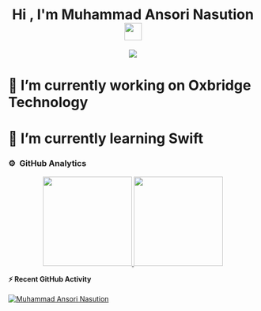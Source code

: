 
<h1 align="center">Hi , I'm Muhammad Ansori Nasution <img src="https://media.giphy.com/media/TEnXkcsHrP4YedChhA/giphy.gif" width="35"></h1>
<p align="center">
  <a href="https://github.com/DenverCoder1/readme-typing-svg"><img src="https://readme-typing-svg.herokuapp.com?lines=Software+Developer;Deep+Learning+Developer;ML%20|%20Algorithms%20|%20OOP%20;Always%20learning%20new%20things&center=true&width=500&height=50"></a>
</p>

<!--
**MuhammadAnsoriNasution/MuhammadAnsoriNasution** is a ✨ _special_ ✨ repository because its `README.md` (this file) appears on your GitHub profile.

Here are some ideas to get you started:


-->
# 🔭 I’m currently working on Oxbridge Technology
# 🌱 I’m currently learning Swift

### ⚙️ &nbsp;GitHub Analytics

<p align="center">
<a href="https://github.com/MuhammadAnsoriNasution">
  <img height="180em" src="https://github-readme-stats-eight-theta.vercel.app/api?username=MuhammadAnsoriNasution&show_icons=true&theme=algolia&include_all_commits=true&count_private=true"/>
  <img height="180em" src="https://github-readme-stats-eight-theta.vercel.app/api/top-langs/?username=MuhammadAnsoriNasution&layout=compact&langs_count=8&theme=algolia&include_all_commits=true&count_private=true"/>
</a>
</p>

<summary><b>⚡ Recent GitHub Activity</b></summary>
  <br/>
   <a href="https://github.com/MuhammadAnsoriNasution"><img alt="Muhammad Ansori Nasution" src="https://activity-graph.herokuapp.com/graph?username=MuhammadAnsoriNasution&custom_title=MuhammadAnsoriNasution%20Contribution%20Graph&theme=react-dark" /></a>
  <br/>

